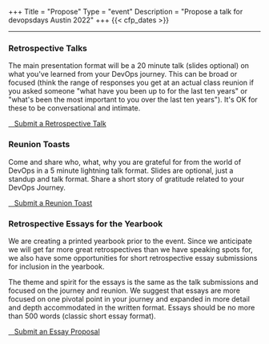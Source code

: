 +++
Title = "Propose"
Type = "event"
Description = "Propose a talk for devopsdays Austin 2022"
+++
  {{< cfp_dates >}}

<hr>



### Retrospective Talks

The main presentation format will be a 20 minute talk (slides optional) on what you've learned from your DevOps journey. This can be broad or focused (think the range of responses you get at an actual class reunion if you asked someone "what have you been up to for the last ten years" or "what's been the most important to you over the last ten years"). It's OK for these to be conversational and intimate.

<a href="https://sessionize.com/devopsdays-austin-2022/" class="btn btn-primary"><i class="fa fa-graduation-cap fa-lg"></i>&nbsp;&nbsp;&nbsp;Submit a Retrospective Talk</a>

### Reunion Toasts

Come and share who, what, why you are grateful for from the world of DevOps in a 5 minute lightning talk format. Slides are optional, just a standup and talk format. Share a short story of gratitude related to your DevOps Journey.

<a href="https://sessionize.com/devopsdays-austin-2022/" class="btn btn-primary"><i class="fa fa-glass fa-lg"></i>&nbsp;&nbsp;&nbsp;Submit a Reunion Toast</a>


### Retrospective Essays for the Yearbook

We are creating a printed yearbook prior to the event. Since we anticipate we will get far more great retrospectives than we have speaking spots for, we also have some opportunities for short retrospective essay submissions for inclusion in the yearbook.

The theme and spirit for the essays is the same as the talk submissions and focused on the journey and reunion. We suggest that essays are more focused on one pivotal point in your journey and  expanded in more detail and depth accommodated in the written format. Essays should be no more than 500 words (classic short essay format).

<a href="https://sessionize.com/devopsdays-austin-2022/" class="btn btn-primary"><i class="fa fa-book fa-lg"></i>&nbsp;&nbsp;&nbsp;Submit an Essay Proposal</a>
